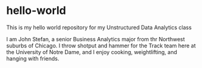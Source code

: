 # hello-world
This is my hello world repository for my Unstructured Data Analytics class

I am John Stefan, a senior Business Analytics major from thr Northwest suburbs of Chicago. I throw shotput and hammer for the Track team here at the University of Notre Dame, and I enjoy cooking, weightlifting, and hanging with friends. 
